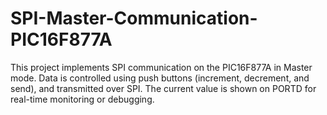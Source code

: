 # SPI-Master-Communication-PIC16F877A
This project implements SPI communication on the PIC16F877A in Master mode. Data is controlled using push buttons (increment, decrement, and send), and transmitted over SPI. The current value is shown on PORTD for real-time monitoring or debugging.
